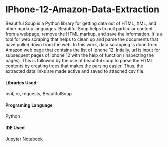 # IPhone-12-Amazon-Data-Extraction
Beautiful Soup is a Python library for getting data out of HTML, XML, and other markup languages. Beautiful Soup helps to pull particular content from a webpage, remove the HTML markup, and save the information. It is a tool for web scraping that helps to clean up and parse the documents that have pulled down from the web. In this work, data scrapping is done from Amazon web page that contains the list of Iphone 12. Intially, url is input for subsequent pages of iphone 12 with the help of function (inspecting the pages). This is followed by the use of beautiful soup to parse the HTML contents by creating trees that makes the parsing easier. Thus, the extracted data links are made active and saved to attached csv file.

#### Libraries Used:
bs4, re, requests, BeautifulSoup

#### Programing Language
Python

#### IDE Used
Jupyter Notebook
